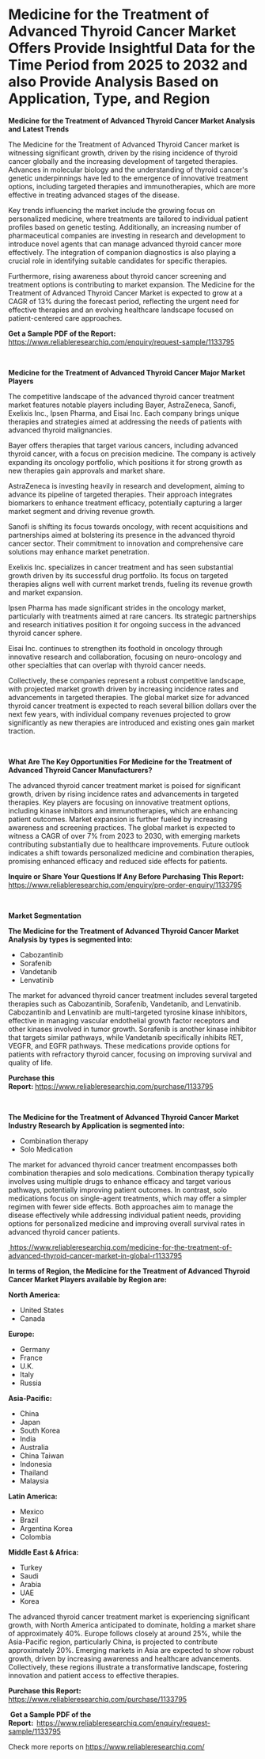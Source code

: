 <p><h1>Medicine for the Treatment of Advanced Thyroid Cancer Market Offers Provide Insightful Data for the Time Period from 2025 to 2032 and also Provide Analysis Based on Application, Type, and Region</h1></p><p><strong>Medicine for the Treatment of Advanced Thyroid Cancer Market Analysis and Latest Trends</strong></p>
<p><p>The Medicine for the Treatment of Advanced Thyroid Cancer market is witnessing significant growth, driven by the rising incidence of thyroid cancer globally and the increasing development of targeted therapies. Advances in molecular biology and the understanding of thyroid cancer's genetic underpinnings have led to the emergence of innovative treatment options, including targeted therapies and immunotherapies, which are more effective in treating advanced stages of the disease.</p><p>Key trends influencing the market include the growing focus on personalized medicine, where treatments are tailored to individual patient profiles based on genetic testing. Additionally, an increasing number of pharmaceutical companies are investing in research and development to introduce novel agents that can manage advanced thyroid cancer more effectively. The integration of companion diagnostics is also playing a crucial role in identifying suitable candidates for specific therapies.</p><p>Furthermore, rising awareness about thyroid cancer screening and treatment options is contributing to market expansion. The Medicine for the Treatment of Advanced Thyroid Cancer Market is expected to grow at a CAGR of 13% during the forecast period, reflecting the urgent need for effective therapies and an evolving healthcare landscape focused on patient-centered care approaches.</p></p>
<p><strong>Get a Sample PDF of the Report:&nbsp;</strong> <a href="https://www.reliableresearchiq.com/enquiry/request-sample/1133795?utm_campaign=3177&utm_medium=2&utm_source=Github&utm_content=ia&utm_term=25032025&utm_id=medicine-for-the-treatment-of-advanced-thyroid-cancer">https://www.reliableresearchiq.com/enquiry/request-sample/1133795</a></p>
<p>&nbsp;</p>
<p><strong>Medicine for the Treatment of Advanced Thyroid Cancer Major Market Players</strong></p>
<p><p>The competitive landscape of the advanced thyroid cancer treatment market features notable players including Bayer, AstraZeneca, Sanofi, Exelixis Inc., Ipsen Pharma, and Eisai Inc. Each company brings unique therapies and strategies aimed at addressing the needs of patients with advanced thyroid malignancies.</p><p>Bayer offers therapies that target various cancers, including advanced thyroid cancer, with a focus on precision medicine. The company is actively expanding its oncology portfolio, which positions it for strong growth as new therapies gain approvals and market share.</p><p>AstraZeneca is investing heavily in research and development, aiming to advance its pipeline of targeted therapies. Their approach integrates biomarkers to enhance treatment efficacy, potentially capturing a larger market segment and driving revenue growth.</p><p>Sanofi is shifting its focus towards oncology, with recent acquisitions and partnerships aimed at bolstering its presence in the advanced thyroid cancer sector. Their commitment to innovation and comprehensive care solutions may enhance market penetration.</p><p>Exelixis Inc. specializes in cancer treatment and has seen substantial growth driven by its successful drug portfolio. Its focus on targeted therapies aligns well with current market trends, fueling its revenue growth and market expansion.</p><p>Ipsen Pharma has made significant strides in the oncology market, particularly with treatments aimed at rare cancers. Its strategic partnerships and research initiatives position it for ongoing success in the advanced thyroid cancer sphere.</p><p>Eisai Inc. continues to strengthen its foothold in oncology through innovative research and collaboration, focusing on neuro-oncology and other specialties that can overlap with thyroid cancer needs.</p><p>Collectively, these companies represent a robust competitive landscape, with projected market growth driven by increasing incidence rates and advancements in targeted therapies. The global market size for advanced thyroid cancer treatment is expected to reach several billion dollars over the next few years, with individual company revenues projected to grow significantly as new therapies are introduced and existing ones gain market traction.</p></p>
<p>&nbsp;</p>
<p><strong>What Are The Key Opportunities For Medicine for the Treatment of Advanced Thyroid Cancer Manufacturers?</strong></p>
<p><p>The advanced thyroid cancer treatment market is poised for significant growth, driven by rising incidence rates and advancements in targeted therapies. Key players are focusing on innovative treatment options, including kinase inhibitors and immunotherapies, which are enhancing patient outcomes. Market expansion is further fueled by increasing awareness and screening practices. The global market is expected to witness a CAGR of over 7% from 2023 to 2030, with emerging markets contributing substantially due to healthcare improvements. Future outlook indicates a shift towards personalized medicine and combination therapies, promising enhanced efficacy and reduced side effects for patients.</p></p>
<p><strong>Inquire or Share Your Questions If Any Before Purchasing This Report:</strong> <a href="https://www.reliableresearchiq.com/enquiry/pre-order-enquiry/1133795?utm_campaign=3177&utm_medium=2&utm_source=Github&utm_content=ia&utm_term=25032025&utm_id=medicine-for-the-treatment-of-advanced-thyroid-cancer">https://www.reliableresearchiq.com/enquiry/pre-order-enquiry/1133795</a></p>
<p>&nbsp;</p>
<p><strong>Market Segmentation</strong></p>
<p><strong>The Medicine for the Treatment of Advanced Thyroid Cancer Market Analysis by types is segmented into:</strong></p>
<p><ul><li>Cabozantinib</li><li>Sorafenib</li><li>Vandetanib</li><li>Lenvatinib</li></ul></p>
<p><p>The market for advanced thyroid cancer treatment includes several targeted therapies such as Cabozantinib, Sorafenib, Vandetanib, and Lenvatinib. Cabozantinib and Lenvatinib are multi-targeted tyrosine kinase inhibitors, effective in managing vascular endothelial growth factor receptors and other kinases involved in tumor growth. Sorafenib is another kinase inhibitor that targets similar pathways, while Vandetanib specifically inhibits RET, VEGFR, and EGFR pathways. These medications provide options for patients with refractory thyroid cancer, focusing on improving survival and quality of life.</p></p>
<p><strong>Purchase this Report:&nbsp;</strong><a href="https://www.reliableresearchiq.com/purchase/1133795?utm_campaign=3177&utm_medium=2&utm_source=Github&utm_content=ia&utm_term=25032025&utm_id=medicine-for-the-treatment-of-advanced-thyroid-cancer">https://www.reliableresearchiq.com/purchase/1133795</a></p>
<p>&nbsp;</p>
<p><strong>The Medicine for the Treatment of Advanced Thyroid Cancer Market Industry Research by Application is segmented into:</strong></p>
<p><ul><li>Combination therapy</li><li>Solo Medication</li></ul></p>
<p><p>The market for advanced thyroid cancer treatment encompasses both combination therapies and solo medications. Combination therapy typically involves using multiple drugs to enhance efficacy and target various pathways, potentially improving patient outcomes. In contrast, solo medications focus on single-agent treatments, which may offer a simpler regimen with fewer side effects. Both approaches aim to manage the disease effectively while addressing individual patient needs, providing options for personalized medicine and improving overall survival rates in advanced thyroid cancer patients.</p></p>
<p><a href="https://www.reliableresearchiq.com/medicine-for-the-treatment-of-advanced-thyroid-cancer-market-in-global-r1133795?utm_campaign=3177&utm_medium=2&utm_source=Github&utm_content=ia&utm_term=25032025&utm_id=medicine-for-the-treatment-of-advanced-thyroid-cancer">&nbsp;https://www.reliableresearchiq.com/medicine-for-the-treatment-of-advanced-thyroid-cancer-market-in-global-r1133795</a></p>
<p><strong>In terms of Region, the Medicine for the Treatment of Advanced Thyroid Cancer Market Players available by Region are:</strong></p>
<p>
    <p> <strong> North America: </strong>
        <ul>
            <li>United States</li>
            <li>Canada</li>
        </ul>
        </p> 
    <p> <strong> Europe: </strong>
        <ul>
            <li>Germany</li>
            <li>France</li>
            <li>U.K.</li>
            <li>Italy</li>
            <li>Russia</li>
        </ul>
        </p> 
    <p> <strong> Asia-Pacific: </strong>
        <ul>
            <li>China</li>
            <li>Japan</li>
            <li>South Korea</li>
            <li>India</li>
            <li>Australia</li>
            <li>China Taiwan</li>
            <li>Indonesia</li>
            <li>Thailand</li>
            <li>Malaysia</li>
        </ul>
        </p> 
    <p> <strong> Latin America: </strong>
        <ul>
            <li>Mexico</li>
            <li>Brazil</li>
            <li>Argentina Korea</li>
            <li>Colombia</li>
        </ul>
        </p> 
    <p> <strong> Middle East & Africa: </strong>
        <ul>
            <li>Turkey</li>
            <li>Saudi</li>
            <li>Arabia</li>
            <li>UAE</li>
            <li>Korea</li>
        </ul>
    </p>
    </p>
<p><p>The advanced thyroid cancer treatment market is experiencing significant growth, with North America anticipated to dominate, holding a market share of approximately 40%. Europe follows closely at around 25%, while the Asia-Pacific region, particularly China, is projected to contribute approximately 20%. Emerging markets in Asia are expected to show robust growth, driven by increasing awareness and healthcare advancements. Collectively, these regions illustrate a transformative landscape, fostering innovation and patient access to effective therapies.</p></p>
<p><strong>Purchase this Report: </strong><a href="https://www.reliableresearchiq.com/purchase/1133795?utm_campaign=3177&utm_medium=2&utm_source=Github&utm_content=ia&utm_term=25032025&utm_id=medicine-for-the-treatment-of-advanced-thyroid-cancer">https://www.reliableresearchiq.com/purchase/1133795</a></p>
<p>&nbsp;<strong>Get a Sample PDF of the Report:&nbsp;&nbsp;</strong><a href="https://www.reliableresearchiq.com/enquiry/request-sample/1133795?utm_campaign=3177&utm_medium=2&utm_source=Github&utm_content=ia&utm_term=25032025&utm_id=medicine-for-the-treatment-of-advanced-thyroid-cancer">https://www.reliableresearchiq.com/enquiry/request-sample/1133795</a></p>
<p><strong></strong></p>
<p>Check more reports on <a href="https://www.reliableresearchiq.com/?utm_campaign=3177&utm_medium=2&utm_source=Github&utm_content=ia&utm_term=25032025&utm_id=medicine-for-the-treatment-of-advanced-thyroid-cancer">https://www.reliableresearchiq.com/</a></p>